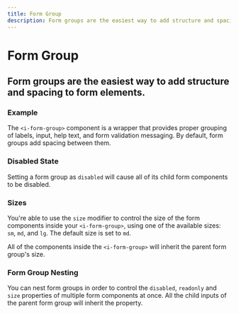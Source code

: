 ```yaml
---
title: Form Group
description: Form groups are the easiest way to add structure and spacing to form elements. 
---
```


<script setup>
import * as examples from '../examples';
</script>

# Form Group
## Form groups are the easiest way to add structure and spacing to form elements. 

### Example
The `<i-form-group>` component is a wrapper that provides proper grouping of labels, input, help text, and form validation messaging. By default, form groups add spacing between them.

<example :component="examples.IFormGroupBasicExample" :html="examples.IFormGroupBasicExampleHTML" :js="examples.IFormGroupBasicExampleJS"></example>

### Disabled State
Setting a form group as `disabled` will cause all of its child form components to be disabled.

<example :component="examples.IFormGroupDisabledExample" :html="examples.IFormGroupDisabledExampleHTML" :js="examples.IFormGroupDisabledExampleJS"></example>

### Sizes
You're able to use the `size` modifier to control the size of the form components inside your `<i-form-group>`, using one of the available sizes: `sm`, `md`, and `lg`. The default size is set to `md`. 

All of the components inside the `<i-form-group>` will inherit the parent form group's size.

<example :component="examples.IFormGroupSizeVariantsSmExample" :html="examples.IFormGroupSizeVariantsSmExampleHTML" :js="examples.IFormGroupSizeVariantsSmExampleJS"></example>

<example :component="examples.IFormGroupSizeVariantsMdExample" :html="examples.IFormGroupSizeVariantsMdExampleHTML" :js="examples.IFormGroupSizeVariantsMdExampleJS"></example>

<example :component="examples.IFormGroupSizeVariantsLgExample" :html="examples.IFormGroupSizeVariantsLgExampleHTML" :js="examples.IFormGroupSizeVariantsLgExampleJS"></example>

### Form Group Nesting
You can nest form groups in order to control the `disabled`, `readonly` and `size` properties of multiple form components at once. All the child inputs of the parent form group will inherit the property.

<example :component="examples.IFormGroupNestingExample" :html="examples.IFormGroupNestingExampleHTML" :js="examples.IFormGroupNestingExampleJS"></example>

<example :component="examples.IFormGroupNestingDisabledExample" :html="examples.IFormGroupNestingDisabledExampleHTML" :js="examples.IFormGroupNestingDisabledExampleJS"></example>

<example :component="examples.IFormGroupNestingReadonlyExample" :html="examples.IFormGroupNestingReadonlyExampleHTML" :js="examples.IFormGroupNestingReadonlyExampleJS"></example>

<example :component="examples.IFormGroupNestingSizeVariantsLgExample" :html="examples.IFormGroupNestingSizeVariantsLgExampleHTML" :js="examples.IFormGroupNestingSizeVariantsLgExampleJS"></example>
